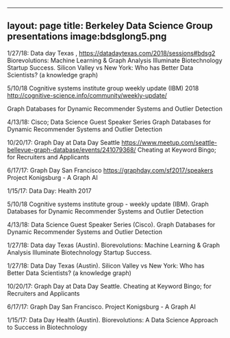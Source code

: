
---
layout: page
title: Berkeley Data Science Group presentations
image:bdsglong5.png
---

1/27/18: Data day Texas ,    https://datadaytexas.com/2018/sessions#bdsg2
Biorevolutions: Machine Learning & Graph Analysis Illuminate Biotechnology Startup Success.
Silicon Valley vs New York: Who has Better Data Scientists? (a knowledge graph)

5/10/18 Cognitive systems institute group weekly update (IBM) 2018 
http://cognitive-science.info/community/weekly-update/

Graph Databases for Dynamic Recommender Systems and Outlier Detection

4/13/18: Cisco; Data Science Guest Speaker Series 
Graph Databases for Dynamic Recommender Systems and Outlier Detection

10/20/17: Graph Day at Data Day Seattle 
https://www.meetup.com/seattle-bellevue-graph-database/events/241079368/
Cheating at Keyword Bingo; for Recruiters and Applicants


6/17/17: Graph Day San Francisco https://graphday.com/sf2017/speakers
Project Konigsburg - A Graph AI

1/15/17: Data Day: Health 2017





5/10/18 Cognitive systems institute group - weekly update (IBM). Graph Databases for Dynamic Recommender Systems and Outlier Detection

4/13/18: Data Science Guest Speaker Series (Cisco). Graph Databases for Dynamic Recommender Systems and Outlier Detection

1/27/18: Data day Texas (Austin). Biorevolutions: Machine Learning & Graph Analysis Illuminate Biotechnology Startup Success.

1/27/18: Data Day Texas (Austin). Silicon Valley vs New York: Who has Better Data Scientists? (a knowledge graph)

10/20/17: Graph Day at Data Day Seattle. Cheating at Keyword Bingo; for Recruiters and Applicants

6/17/17: Graph Day San Francisco. Project Konigsburg - A Graph AI

1/15/17: Data Day Health (Austin). Biorevolutions: A Data Science Approach to Success in Biotechnology

